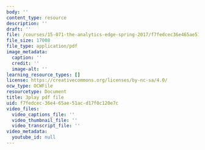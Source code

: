 ```yaml
---
body: ''
content_type: resource
description: ''
draft: ''
file: /courses/15-071-the-analytics-edge-spring-2017/f7fedcec36e465ae51acd17f0c120e7c_6m39f8lDONs.pdf
file_size: 17008
file_type: application/pdf
image_metadata:
  caption: ''
  credit: ''
  image-alt: ''
learning_resource_types: []
license: https://creativecommons.org/licenses/by-nc-sa/4.0/
ocw_type: OCWFile
resourcetype: Document
title: 3play pdf file
uid: f7fedcec-36e4-65ae-51ac-d17f0c120e7c
video_files:
  video_captions_file: ''
  video_thumbnail_file: ''
  video_transcript_file: ''
video_metadata:
  youtube_id: null
---
```


